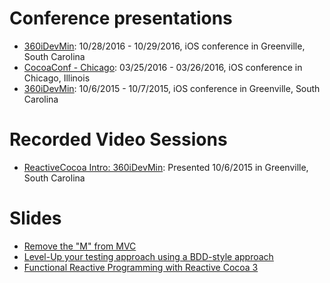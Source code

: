 # Conference presentations
* [360iDevMin](http://min.360idev.com/sessions/remove-m-mvc/): 10/28/2016 - 10/29/2016, iOS conference in Greenville, South Carolina
* [CocoaConf - Chicago](http://cocoaconf.com/chicago-2016/sessions/level-up-your-unit-testing): 03/25/2016 - 03/26/2016, iOS conference in Chicago, Illinois
* [360iDevMin](http://min.360idev.com/sessions/reactivecocoa-an-introduction/): 10/6/2015 - 10/7/2015, iOS conference in Greenville, South Carolina

# Recorded Video Sessions
* [ReactiveCocoa Intro: 360iDevMin](https://vimeo.com/142314623): Presented 10/6/2015 in Greenville, South Carolina

# Slides
* [Remove the "M" from MVC](slides/RemoveMFromMVC.pdf)
* [Level-Up your testing approach using a BDD-style approach](slides/BDDTestingCocoaConfChicago.pdf)
* [Functional Reactive Programming with Reactive Cocoa 3](slides/ReactiveCocoa3.min360iDev.pdf)

